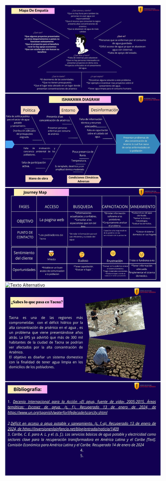 <img src="../../Carpetas/Imagenes/Mapa de empatia .jpg" alt="Texto Alternativo" width="500">
<img src="../../Carpetas/Imagenes/Ishakawa Diagrama.jpg" alt="Texto Alternativo" width="500" height="300">
<img src="../../Carpetas/Imagenes/Journey map.jpg" alt="Texto Alternativo" width="500" height="300">
<img src="../../Carpetas/Imagenes/Definición Del Problema.jpg" alt="Texto Alternativo" width="500" height="300">
<img src="../../Carpetas/Imagenes/Sabes lo que pasa en Tacna.jpg" alt="Texto Alternativo" width="500" height="300">
<img src="../../Carpetas/Imagenes/Bibliografia.jpg" alt="Texto Alternativo" width="500" height="300">
